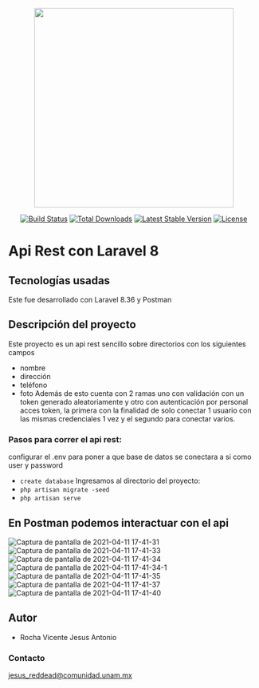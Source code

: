 <p align="center"><a href="https://laravel.com" target="_blank"><img src="https://raw.githubusercontent.com/laravel/art/master/logo-lockup/5%20SVG/2%20CMYK/1%20Full%20Color/laravel-logolockup-cmyk-red.svg" width="400"></a></p>

<p align="center">
<a href="https://travis-ci.org/laravel/framework"><img src="https://travis-ci.org/laravel/framework.svg" alt="Build Status"></a>
<a href="https://packagist.org/packages/laravel/framework"><img src="https://img.shields.io/packagist/dt/laravel/framework" alt="Total Downloads"></a>
<a href="https://packagist.org/packages/laravel/framework"><img src="https://img.shields.io/packagist/v/laravel/framework" alt="Latest Stable Version"></a>
<a href="https://packagist.org/packages/laravel/framework"><img src="https://img.shields.io/packagist/l/laravel/framework" alt="License"></a>
</p>

# Api Rest con Laravel 8
## Tecnologías usadas
Este fue desarrollado con Laravel 8.36 y Postman
## Descripción del proyecto
Este proyecto es un api rest sencillo sobre directorios con los siguientes campos
 - nombre
 - dirección
 - teléfono
 - foto
Además de esto cuenta con 2 ramas uno con validación con un token generado aleatoriamente y otro con autenticación por personal acces token, la primera con la finalidad de solo conectar 1 usuario con las mismas credenciales 1 vez y el segundo para conectar varios.
### Pasos para correr el api rest:
configurar el .env para poner a que base de datos se conectara a si como user y password
 - `create database`
Ingresamos al directorio del proyecto:
 - `php artisan migrate -seed`
 - `php artisan serve`
## En Postman podemos interactuar con el api
![Captura de pantalla de 2021-04-11 17-41-31](https://user-images.githubusercontent.com/22924166/114323968-5772cc80-9aed-11eb-85e9-52134802c593.png)
![Captura de pantalla de 2021-04-11 17-41-33](https://user-images.githubusercontent.com/22924166/114323970-58a3f980-9aed-11eb-8054-401b05217365.png)
![Captura de pantalla de 2021-04-11 17-41-34](https://user-images.githubusercontent.com/22924166/114323972-59d52680-9aed-11eb-8722-314f839d6c04.png)
![Captura de pantalla de 2021-04-11 17-41-34-1](https://user-images.githubusercontent.com/22924166/114323974-5a6dbd00-9aed-11eb-803e-841a6a24fe18.png)
![Captura de pantalla de 2021-04-11 17-41-35](https://user-images.githubusercontent.com/22924166/114323975-5b065380-9aed-11eb-8729-ef4d0cca65bf.png)
![Captura de pantalla de 2021-04-11 17-41-37](https://user-images.githubusercontent.com/22924166/114323977-5c378080-9aed-11eb-966b-40787909bc29.png)
![Captura de pantalla de 2021-04-11 17-41-40](https://user-images.githubusercontent.com/22924166/114323979-5d68ad80-9aed-11eb-8c2d-787b5f60f580.png)
## Autor
* Rocha Vicente Jesus Antonio
### Contacto
jesus_reddead@comunidad.unam.mx
